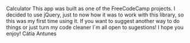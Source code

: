 Calculator
This app was built as one of the FreeCodeCamp projects. 
I decided to use jQuery, just to now how it was to work with this library, so this was my first time using it.
If you want to suggest another way to do things or just turn my code cleaner I´m all open to sugestions!
I hope you enjoy!
Cátia Antunes